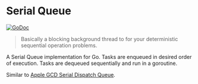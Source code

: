 # Serial Queue
[![GoDoc](https://godoc.org/github.com/ansonl/serialqueue?status.svg)](https://godoc.org/github.com/ansonl/serialqueue)

> Basically a blocking background thread to for your deterministic sequential operation problems.

A Serial Queue implementation for Go.
Tasks are enqueued in desired order of execution. Tasks are dequeued sequentially and run in a goroutine. 

Similar to [Apple GCD Serial Dispatch Queue](https://developer.apple.com/library/ios/documentation/General/Conceptual/ConcurrencyProgrammingGuide/OperationQueues/OperationQueues.html#//apple_ref/doc/uid/TP40008091-CH102-SW6). 

